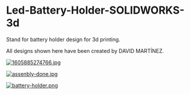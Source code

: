 # Led-Battery-Holder-SOLIDWORKS-3d
Stand for battery holder design for 3d printing.

All designs shown here have been created by DAVID MARTÍNEZ.


[![1605885274766.jpg](https://i.postimg.cc/G2DxnkYv/1605885274766.jpg)](https://postimg.cc/HcpyQ86L)


[![assenbly-done.jpg](https://i.postimg.cc/nrHjS71F/assenbly-done.jpg)](https://postimg.cc/2bKSV1JM)


[![battery-holder.png](https://i.postimg.cc/zDtGY9zS/battery-holder.png)](https://postimg.cc/dDCY8NTL)
